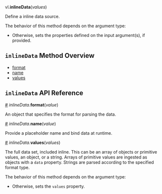 vl.<b>inlineData</b>(<em>values</em>)

Define a inline data source.

The behavior of this method depends on the argument type:

- Otherwise, sets the properties defined on the input argument(s), if provided.

## <code>inlineData</code> Method Overview

* <a href="#format">format</a>
* <a href="#name">name</a>
* <a href="#values">values</a>

## <code>inlineData</code> API Reference

<a id="format" href="#format">#</a>
<em>inlineData</em>.<b>format</b>(<em>value</em>)

An object that specifies the format for parsing the data.

<a id="name" href="#name">#</a>
<em>inlineData</em>.<b>name</b>(<em>value</em>)

Provide a placeholder name and bind data at runtime.

<a id="values" href="#values">#</a>
<em>inlineData</em>.<b>values</b>(<em>values</em>)

The full data set, included inline. This can be an array of objects or primitive values, an object, or a string. Arrays of primitive values are ingested as objects with a `data` property. Strings are parsed according to the specified format type.

The behavior of this method depends on the argument type:

- Otherwise, sets the <code>values</code> property.

